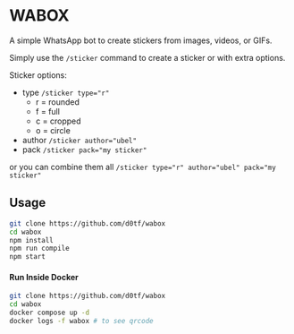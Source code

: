 # WABOX
A simple WhatsApp bot to create stickers from images, videos, or GIFs.

Simply use the `/sticker` command to create a sticker or with extra options.

Sticker options:
- type `/sticker type="r"`
  - r = rounded
  - f = full
  - c = cropped
  - o = circle
- author `/sticker author="ubel"`
- pack `/sticker pack="my sticker"`

or you can combine them all `/sticker type="r" author="ubel" pack="my sticker"`

## Usage
```sh
git clone https://github.com/d0tf/wabox
cd wabox
npm install
npm run compile
npm start
```

#### Run Inside Docker
```sh
git clone https://github.com/d0tf/wabox
cd wabox
docker compose up -d
docker logs -f wabox # to see qrcode
```
